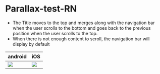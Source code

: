 # Parallax-test-RN


 * The Title moves to the top and merges along with the navigation bar when the user scrolls to the bottom and goes back to the previous position when the user scrolls to the top.
 * When there is not enough content to scroll, the navigation bar will display by default

android | iOS
--- | ---
![](https://user-images.githubusercontent.com/23625686/126911444-5d410cc9-61db-4839-b8bd-b2c20a3edeb1.gif) | ![](https://user-images.githubusercontent.com/23625686/126911435-0e8f9e78-bf04-478d-adf9-d930c0d368ba.gif)
